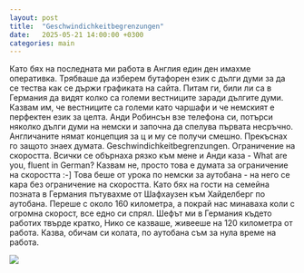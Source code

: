 ```yaml
---
layout: post
title:  "Geschwindichkeitbegrenzungen"
date:   2025-05-21 14:00:00 +0300
categories: main
---
```

Като бях на последната ми работа в Англия един ден имахме оперативка. 
Трябваше да изберем бутафорен език с дълги думи за да се тества как се държи графиката на сайта. 
Питам ги, били ли са в Германия да видят колко са големи вестниците заради дългите думи. 
Казвам им, че вестниците са големи като чаршафи и че немският е перфектен език за целта. 
Анди Робинсън взе телефона си, потърси няколко дълги думи на немски и започна да спелува първата несръчно. 
Англичаните нямат концепция за ц и му се получи смешно. Прекъснах го защото знаех думата. 
Geschwindichkeitbegrenzungen. Ограничение на скоростта. 
Всички се обърнаха рязко към мене и Анди каза - What are you, fluent in German? 
Казвам не, просто това е думата за ограничение на скоростта :-] 
Това беше от урока по немски за аутобана - на него се кара без ограничение на скоростта. 
Като бях на гости на семейна позната в Германия пътувахме от Шафхаузен към Хайделберг по аутобана. 
Переше с около 160 километра, а покрай нас минаваха коли с огромна скорост, все едно си спрял. 
Шефът ми в Германия където работих твърде кратко, Нико се казваше, живееше на 120 километра от работа. 
Казва, обичам си колата, по аутобана съм за нула време на работа.

![]({{site.baseurl}}/assets/images/germans.jpg)

